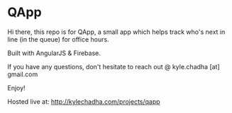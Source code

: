 QApp
=====================

Hi there, this repo is for QApp, a small app which helps track who's next in line (in the queue) for office hours.

Built with AngularJS & Firebase.

If you have any questions, don't hesitate to reach out @ kyle.chadha [at] gmail.com

Enjoy!

Hosted live at: http://kylechadha.com/projects/qapp
